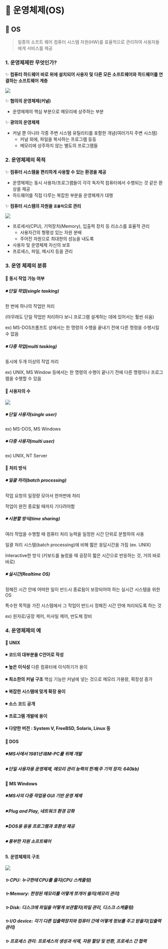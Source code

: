 # 🤔 운영체제(OS)



## 🧐 OS

> 일종의 소프트 웨어
> 컴퓨터 시스템 자원(HW)를 효율적으로 관리하여 사용자들에게 서비스를 제공



### 1. 운영체제란 무엇인가?

✨ **컴퓨터 하드웨어 바로 위에 설치되어 사용자 및 다른 모든 소프트웨어와 하드웨어를 연결하는 소프트웨어 계층**

![](./image/1.png)

✨ **협의의 운영체제(커널)**

- 운영체제의 핵심 부분으로 메모리에 상주하는 부분

✨ **광의의 운영체제**

- 커널 뿐 아니라 각종 주변 시스템 유틸리티를 포함한 개념(여러가지 주변 시스템)
  - 커널 외에, 파일을 복사하는 프로그램  등등
  - 메모리에 상주하지 않는 별도의 프로그램들



### 2. 운영체제의 목적

✨ **컴퓨터 시스템을 편리하게 사용할 수 있는 환경을 제공**

- 운영체제는 동시 사용자/프로그램들이 각각 독자적 컴퓨터에서 수행되는 것 같은 환상을 제공
- 하드웨어를 직접 다루는 복잡한 부분을 운영체제가 대행

✨ **컴퓨터 시스템의 자원을 `효율적`으로 관리**

![](./image/2.png)

- 프로세서(CPU), 기억장치(Memory), 입출력 장치 등 리소스를 효율적 관리
  - 사용자간의 형평성 있는 자원 분배
  - 주어진 자원으로 최대한의 성능을 내도록
- 사용자 및 운영체제 자신의 보호
- 프로세스, 파일, 메시지 등을 관리



### 3. 운영 체제의 분류



#### 📕 동시 작업 가능 여부

##### ◾ 단일 작업(single tasking)

한 번에 하나의 작업만 처리

(아무래도 단일 작업만 처리하다 보니 프로그램 설계하는 데에 있어서는 훨씬 쉬움)

ex) MS-DOS프롬프트 상에서는 한 명령의 수행을 끝내기 전에 다른 명령을 수행시킬 수 없음



##### ◾ 다중 작업(multi tasking)

동시에 두개 이상의 작업 처리

ex) UNIX, MS Window 등에서는 한 명령의 수행이 끝나기 전에 다른 명령이나 프로그램을 수행할 수 있음



#### 📕 사용자의 수

![](./image/3.png)

##### ◾ 단일 사용자(single user)

ex) MS-DOS, MS Windows



##### ◾ 다중 사용자(multi user)

ex) UNIX, NT Server



#### 📕 처리 방식

##### ◾ 일괄 처리(batch processing)

작업 요청의 일정량 모아서 한꺼번에 처리

작업이 완전 종료될 때까지 기다려야함



##### ◾ 시분할 방식(time sharing)

여러 작업을 수행할 때 컴퓨터 처리 능력을 일정한 시간 단위로 분할하여 사용

일괄 처리 시스템(batch processing)에 비해 짧은 응답시간을 가짐 (ex. UNIX)

Interactive한 방식 (키보드를 눌렀을 때 굉장히 짧은 시간으로 반응하는 것, 거의 바로바로)



##### ◾ 실시간(Realtime OS)

정해진 시간 안에 어떠한 일이 반드시 종료됨이 보장되어야 하는 실시간 시스템을 위한 OS

특수한 목적을 가진 시스템에서 그 작업이 반드시 정해진 시간 안에 처리되도록 하는 것

ex) 원자로/공장 제어, 미사일 제어, 반도체 장비



### 4. 운영체제의 예

#### 📕 UNIX

◾ **코드의 대부분을 C언어로 작성**

◾ **높은 이식성**
다른 컴퓨터에 이식하기가 용이

◾ **최소한의 커널 구조**
핵심 기능만 커널에 넣는 것으로 메모리 가용량, 확장성 증가

◾ **복잡한 시스템에 맞게 확장 용이**

◾ **소스 코드 공개**

◾ **프로그램 개발에 용이**

◾ **다양한 버전 : System V, FreeBSD, Solaris, Linux 등**



#### 📕 DOS

##### ◾ MS사에서 1981년 IBM-PC를 위해 개발

##### ◾ 단일 사용자용 운영체제, 메모리 관리 능력의 한계(주 기억 장치: 640kb)



#### 📕 MS Windows

##### ◾ MS사의 다중 작업용 GUI 기반 운영 체제

##### ◾ Plug and Play, 네트워크 환경 강화

##### ◾ DOS용 응용 프로그램과 호환성 제공

##### ◾ 풍부한 자원 소프트웨어



#### 5. 운영체제의 구조

![](./image/4.png)

##### ✨ CPU: 누구한테 CPU를 줄지(CPU 스케줄링)

##### ✨ Memory: 한정된 메모리를 어떻게 쪼개어 쓸지(메모리 관리)

##### ✨ Disk: 디스크에 파일을 어떻게 보관할지(파일 관리, 디스크 스케쥴링)

##### ✨ I/O device: 각기 다른 입출력장치와 컴퓨터 간에 어떻게 정보를 주고 받을지(입출력 관리)

##### ✨ 프로세스 관리: 프로세스의 생성과 삭제, 자원 할당 및 반환, 프로세스 간 협력